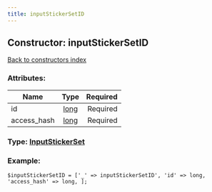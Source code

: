```yaml
---
title: inputStickerSetID
---
```

## Constructor: inputStickerSetID  
[Back to constructors index](index.md)



### Attributes:

| Name     |    Type       | Required |
|----------|:-------------:|---------:|
|id|[long](../types/long.md) | Required|
|access\_hash|[long](../types/long.md) | Required|



### Type: [InputStickerSet](../types/InputStickerSet.md)


### Example:

```
$inputStickerSetID = ['_' => inputStickerSetID', 'id' => long, 'access_hash' => long, ];
```